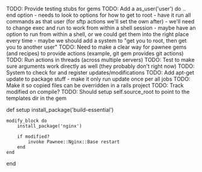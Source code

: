 TODO: Provide testing stubs for gems
TODO: Add a as_user('user') do .. end option
				- needs to look to options for how to get to root
				- have it run all commands as that user (for sftp actions we'll set the own after)
				- we'll need to change exec and run to work from within a shell session
					- maybe have an option to run from within a shell, or we could get them into the right place every time
				- maybe we should add a system to "get you to root, then get you to another user"
TODO: Need to make a clear way for pawnee gems (and recipes) to provide actions (example, git gem provides git actions)
TODO: Run actions in threads (across multiple servers)
TODO: Test to make sure arguments work directly as well (they probably don't right now)
TODO: System to check for and register updates/modifications
TODO: Add apt-get update to package stuff - make it only run update once per all jobs
TODO: Make it so copied files can be overridden in a rails project
TODO: Track modified on compile?
TODO: Should setup self.source_root to point to the templates dir in the gem 


def setup
	install_package('build-essential')
	
	modify_block do
		install_package('nginx')

		if modified?
			invoke Pawnee::Nginx::Base restart
		end
	end
end